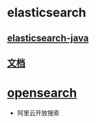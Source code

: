 # elasticsearch

## [elasticsearch-java](https://github.com/kongzhidea/elasticsearch-java)
## [文档](https://es.quanke.name/)

# [opensearch](https://opensearch-cn-qingdao.console.aliyun.com/#/apps)
* 阿里云开放搜索
